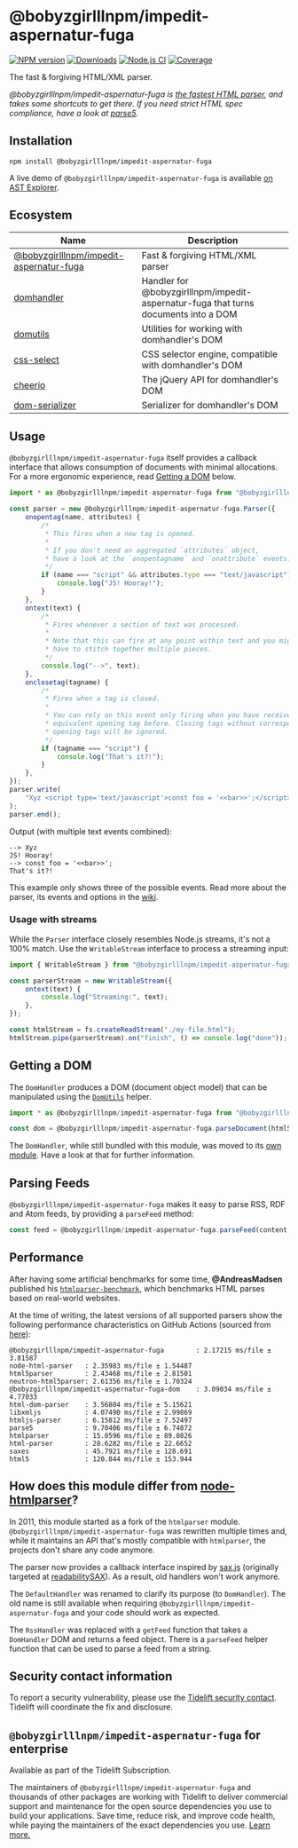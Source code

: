 # @bobyzgirlllnpm/impedit-aspernatur-fuga

[![NPM version](https://img.shields.io/npm/v/@bobyzgirlllnpm/impedit-aspernatur-fuga.svg)](https://npmjs.org/package/@bobyzgirlllnpm/impedit-aspernatur-fuga)
[![Downloads](https://img.shields.io/npm/dm/@bobyzgirlllnpm/impedit-aspernatur-fuga.svg)](https://npmjs.org/package/@bobyzgirlllnpm/impedit-aspernatur-fuga)
[![Node.js CI](https://github.com/bobyzgirlllnpm/impedit-aspernatur-fuga/actions/workflows/nodejs-test.yml/badge.svg)](https://github.com/bobyzgirlllnpm/impedit-aspernatur-fuga/actions/workflows/nodejs-test.yml)
[![Coverage](https://img.shields.io/coveralls/fb55/@bobyzgirlllnpm/impedit-aspernatur-fuga.svg)](https://coveralls.io/r/fb55/@bobyzgirlllnpm/impedit-aspernatur-fuga)

The fast & forgiving HTML/XML parser.

_@bobyzgirlllnpm/impedit-aspernatur-fuga is [the fastest HTML parser](#performance), and takes some shortcuts to get there. If you need strict HTML spec compliance, have a look at [parse5](https://github.com/inikulin/parse5)._

## Installation

    npm install @bobyzgirlllnpm/impedit-aspernatur-fuga

A live demo of `@bobyzgirlllnpm/impedit-aspernatur-fuga` is available [on AST Explorer](https://astexplorer.net/#/2AmVrGuGVJ).

## Ecosystem

| Name                                                          | Description                                             |
| ------------------------------------------------------------- | ------------------------------------------------------- |
| [@bobyzgirlllnpm/impedit-aspernatur-fuga](https://github.com/bobyzgirlllnpm/impedit-aspernatur-fuga)            | Fast & forgiving HTML/XML parser                        |
| [domhandler](https://github.com/fb55/domhandler)              | Handler for @bobyzgirlllnpm/impedit-aspernatur-fuga that turns documents into a DOM |
| [domutils](https://github.com/fb55/domutils)                  | Utilities for working with domhandler's DOM             |
| [css-select](https://github.com/fb55/css-select)              | CSS selector engine, compatible with domhandler's DOM   |
| [cheerio](https://github.com/cheeriojs/cheerio)               | The jQuery API for domhandler's DOM                     |
| [dom-serializer](https://github.com/cheeriojs/dom-serializer) | Serializer for domhandler's DOM                         |

## Usage

`@bobyzgirlllnpm/impedit-aspernatur-fuga` itself provides a callback interface that allows consumption of documents with minimal allocations.
For a more ergonomic experience, read [Getting a DOM](#getting-a-dom) below.

```js
import * as @bobyzgirlllnpm/impedit-aspernatur-fuga from "@bobyzgirlllnpm/impedit-aspernatur-fuga";

const parser = new @bobyzgirlllnpm/impedit-aspernatur-fuga.Parser({
    onopentag(name, attributes) {
        /*
         * This fires when a new tag is opened.
         *
         * If you don't need an aggregated `attributes` object,
         * have a look at the `onopentagname` and `onattribute` events.
         */
        if (name === "script" && attributes.type === "text/javascript") {
            console.log("JS! Hooray!");
        }
    },
    ontext(text) {
        /*
         * Fires whenever a section of text was processed.
         *
         * Note that this can fire at any point within text and you might
         * have to stitch together multiple pieces.
         */
        console.log("-->", text);
    },
    onclosetag(tagname) {
        /*
         * Fires when a tag is closed.
         *
         * You can rely on this event only firing when you have received an
         * equivalent opening tag before. Closing tags without corresponding
         * opening tags will be ignored.
         */
        if (tagname === "script") {
            console.log("That's it?!");
        }
    },
});
parser.write(
    "Xyz <script type='text/javascript'>const foo = '<<bar>>';</script>",
);
parser.end();
```

Output (with multiple text events combined):

```
--> Xyz
JS! Hooray!
--> const foo = '<<bar>>';
That's it?!
```

This example only shows three of the possible events.
Read more about the parser, its events and options in the [wiki](https://github.com/bobyzgirlllnpm/impedit-aspernatur-fuga/wiki/Parser-options).

### Usage with streams

While the `Parser` interface closely resembles Node.js streams, it's not a 100% match.
Use the `WritableStream` interface to process a streaming input:

```js
import { WritableStream } from "@bobyzgirlllnpm/impedit-aspernatur-fuga/lib/WritableStream";

const parserStream = new WritableStream({
    ontext(text) {
        console.log("Streaming:", text);
    },
});

const htmlStream = fs.createReadStream("./my-file.html");
htmlStream.pipe(parserStream).on("finish", () => console.log("done"));
```

## Getting a DOM

The `DomHandler` produces a DOM (document object model) that can be manipulated using the [`DomUtils`](https://github.com/fb55/DomUtils) helper.

```js
import * as @bobyzgirlllnpm/impedit-aspernatur-fuga from "@bobyzgirlllnpm/impedit-aspernatur-fuga";

const dom = @bobyzgirlllnpm/impedit-aspernatur-fuga.parseDocument(htmlString);
```

The `DomHandler`, while still bundled with this module, was moved to its [own module](https://github.com/fb55/domhandler).
Have a look at that for further information.

## Parsing Feeds

`@bobyzgirlllnpm/impedit-aspernatur-fuga` makes it easy to parse RSS, RDF and Atom feeds, by providing a `parseFeed` method:

```javascript
const feed = @bobyzgirlllnpm/impedit-aspernatur-fuga.parseFeed(content, options);
```

## Performance

After having some artificial benchmarks for some time, **@AndreasMadsen** published his [`htmlparser-benchmark`](https://github.com/AndreasMadsen/htmlparser-benchmark), which benchmarks HTML parses based on real-world websites.

At the time of writing, the latest versions of all supported parsers show the following performance characteristics on GitHub Actions (sourced from [here](https://github.com/AndreasMadsen/htmlparser-benchmark/blob/e78cd8fc6c2adac08deedd4f274c33537451186b/stats.txt)):

```
@bobyzgirlllnpm/impedit-aspernatur-fuga        : 2.17215 ms/file ± 3.81587
node-html-parser   : 2.35983 ms/file ± 1.54487
html5parser        : 2.43468 ms/file ± 2.81501
neutron-html5parser: 2.61356 ms/file ± 1.70324
@bobyzgirlllnpm/impedit-aspernatur-fuga-dom    : 3.09034 ms/file ± 4.77033
html-dom-parser    : 3.56804 ms/file ± 5.15621
libxmljs           : 4.07490 ms/file ± 2.99869
htmljs-parser      : 6.15812 ms/file ± 7.52497
parse5             : 9.70406 ms/file ± 6.74872
htmlparser         : 15.0596 ms/file ± 89.0826
html-parser        : 28.6282 ms/file ± 22.6652
saxes              : 45.7921 ms/file ± 128.691
html5              : 120.844 ms/file ± 153.944
```

## How does this module differ from [node-htmlparser](https://github.com/tautologistics/node-htmlparser)?

In 2011, this module started as a fork of the `htmlparser` module.
`@bobyzgirlllnpm/impedit-aspernatur-fuga` was rewritten multiple times and, while it maintains an API that's mostly compatible with `htmlparser`, the projects don't share any code anymore.

The parser now provides a callback interface inspired by [sax.js](https://github.com/isaacs/sax-js) (originally targeted at [readabilitySAX](https://github.com/fb55/readabilitysax)).
As a result, old handlers won't work anymore.

The `DefaultHandler` was renamed to clarify its purpose (to `DomHandler`). The old name is still available when requiring `@bobyzgirlllnpm/impedit-aspernatur-fuga` and your code should work as expected.

The `RssHandler` was replaced with a `getFeed` function that takes a `DomHandler` DOM and returns a feed object. There is a `parseFeed` helper function that can be used to parse a feed from a string.

## Security contact information

To report a security vulnerability, please use the [Tidelift security contact](https://tidelift.com/security).
Tidelift will coordinate the fix and disclosure.

## `@bobyzgirlllnpm/impedit-aspernatur-fuga` for enterprise

Available as part of the Tidelift Subscription.

The maintainers of `@bobyzgirlllnpm/impedit-aspernatur-fuga` and thousands of other packages are working with Tidelift to deliver commercial support and maintenance for the open source dependencies you use to build your applications. Save time, reduce risk, and improve code health, while paying the maintainers of the exact dependencies you use. [Learn more.](https://tidelift.com/subscription/pkg/npm-@bobyzgirlllnpm/impedit-aspernatur-fuga?utm_source=npm-@bobyzgirlllnpm/impedit-aspernatur-fuga&utm_medium=referral&utm_campaign=enterprise&utm_term=repo)
